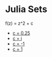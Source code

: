 # Julia Sets

f(z) = z^2 + c

- [c = 0.25](examples/example1.png) 
- [c = i](examples/example2.png) 
- [c = -1](examples/example3.png) 
- [c = 1](examples/example4.png) 
